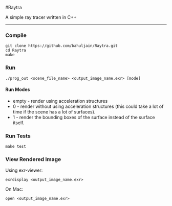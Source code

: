 #Raytra

A simple ray tracer written in C++

<hr>

### Compile

```
git clone https://github.com/bahuljain/Raytra.git
cd Raytra
make
```

### Run

```
./prog_out <scene_file_name> <output_image_name.exr> [mode]
```

#### Run Modes

- empty - render using acceleration structures
- 0     - render without using acceleration structures (this could take a lot of time if the scene has a lot of surfaces).
- 1     - render the bounding boxes of the surface instead of the surface itself.

### Run Tests

```
make test
```

### View Rendered Image

Using exr-viewer:
```
exrdisplay <output_image_name.exr>
```

On Mac:
```
open <output_image_name.exr>
```